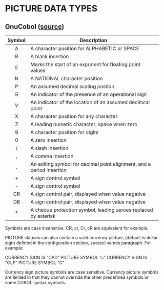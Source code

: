 # PICTURE DATA TYPES

## GnuCobol ([source](https://gnucobol.sourceforge.io/faq/index.html#picture))

| Symbol | Description |
|:------:|-------------|
| A      | A character position for ALPHABETIC or SPACE |
| B      | A blank insertion |
| E      | Marks the start of an exponent for floating point values |
| N      | A NATIONAL character position |
| P      | An assumed decimal scaling postion |
| S      | An indicator of the presence of an operational sign |
| V      | An indicator of the location of an assumed decimcal point |
| X      | A character position for any character |
| Z      | A leading numeric character, space when zero |
| 9      | A character position for digits |
| 0      | A zero insertion |
| /      | A slash insertion |
| ,      | A comma insertion |
| .      | An editing symbol for decimal point alignment, and a period insertion |
| +      | A sign control symbol |
| -      | A sign control symbol |
| CR     | A sign control pair, displayed when value negative |
| DB     | A sign control pair, displayed when value negative |
| *      | A cheque protection symbol, leading zeroes replaced by asterisk |

Symbols are case insensitive.  CR, cr, Cr, cR are equivalent for example.

PICTURE clauses can also contain a valid currency picture, (default is
dollar sign) defined in the configuration section, special-names
paragraph. For example:

CURRENCY SIGN IS "CAD" PICTURE SYMBOL "c"
CURRENCY SIGN IS "CLP" PICTURE SYMBOL "C"

Currency sign picture symbols are case sensitive.  Currency picture
symbols are limited in that they cannot override the other predefined
symbols or some COBOL syntax symbols.